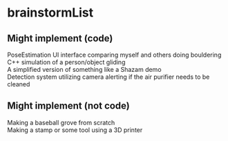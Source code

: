 # brainstormList
## Might implement (code)
PoseEstimation UI interface comparing myself and others doing bouldering <br>
C++ simulation of a person/object gliding <br>
A simplified version of something like a Shazam demo <br>
Detection system utilizing camera alerting if the air purifier needs to be cleaned <br>


## Might implement (not code)
Making a baseball grove from scratch <br>
Making a stamp or some tool using a 3D printer <br>
